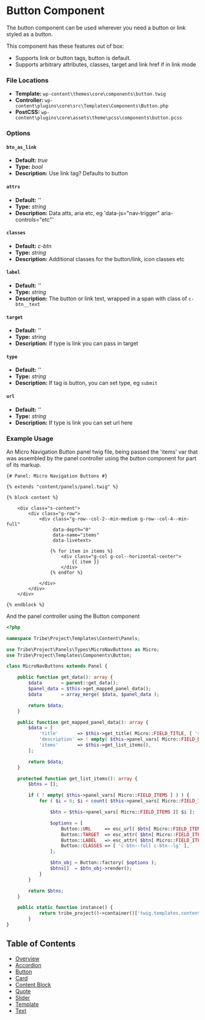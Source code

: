 #  Button Component

The button component can be used wherever you need a button or link styled as a button.

This component has these features out of box:  

* Supports link or button tags, button is default. 
* Supports arbitrary attributes, classes, target and link href if in link mode 

### File Locations

* **Template:** `wp-content\themes\core\components\button.twig`
* **Controller:** `wp-content\plugins\core\src\Templates\Components\Button.php`
* **PostCSS:** `wp-content\plugins\core\assets\theme\pcss\components\button.pcss`

### Options

#### `btn_as_link` 
* **Default:** _true_ 
* **Type:** _bool_ 
* **Description:** Use link tag? Defaults to button

#### `attrs` 
* **Default:** _''_ 
* **Type:** _string_ 
* **Description:** Data atts, aria etc, eg 'data-js="nav-trigger" aria-controls="etc"'

#### `classes` 
* **Default:** _c-btn_ 
* **Type:** _string_ 
* **Description:** Additional classes for the button/link, icon classes etc

#### `label` 
* **Default:** _''_ 
* **Type:** _string_ 
* **Description:** The button or link text, wrapped in a span with class of `c-btn__text`

#### `target` 
* **Default:** _''_ 
* **Type:** _string_ 
* **Description:** If type is link you can pass in target

#### `type` 
* **Default:** _''_ 
* **Type:** _string_ 
* **Description:** If tag is button, you can set type, eg `submit`

#### `url` 
* **Default:** _''_ 
* **Type:** _string_ 
* **Description:** If type is link you can set url here

### Example Usage

An Micro Navigation Button panel twig file, being passed the 'items' var that was assembled by the panel controller using the  button component for part of its markup.

```twig
{# Panel: Micro Navigation Buttons #}

{% extends "content/panels/panel.twig" %}

{% block content %}

	<div class="s-content">
		<div class="g-row">
			<div class="g-row--col-2--min-medium g-row--col-4--min-full"
			     data-depth="0"
			     data-name="items"
			     data-livetext>

				{% for item in items %}
					<div class="g-col g-col--horizontal-center">
						{{ item }}
					</div>
				{% endfor %}

			</div>
		</div>
	</div>

{% endblock %}

```

And the panel controller using the Button component

```php
<?php

namespace Tribe\Project\Templates\Content\Panels;

use Tribe\Project\Panels\Types\MicroNavButtons as Micro;
use Tribe\Project\Templates\Components\Button;

class MicroNavButtons extends Panel {

	public function get_data(): array {
		$data       = parent::get_data();
		$panel_data = $this->get_mapped_panel_data();
		$data       = array_merge( $data, $panel_data );

		return $data;
	}

	public function get_mapped_panel_data(): array {
		$data = [
			'title'       => $this->get_title( Micro::FIELD_TITLE, [ 'site-section__title', 'h2' ] ),
			'description' => ! empty( $this->panel_vars[ Micro::FIELD_DESCRIPTION ] ) ? $this->panel_vars[ Micro::FIELD_DESCRIPTION ] : false,
			'items'       => $this->get_list_items(),
		];

		return $data;
	}

	protected function get_list_items(): array {
		$btns = [];

		if ( ! empty( $this->panel_vars[ Micro::FIELD_ITEMS ] ) ) {
			for ( $i = 0; $i < count( $this->panel_vars[ Micro::FIELD_ITEMS ] ); $i ++ ) {

				$btn = $this->panel_vars[ Micro::FIELD_ITEMS ][ $i ];

				$options = [
					Button::URL     => esc_url( $btn[ Micro::FIELD_ITEM_CTA ]['url'] ),
					Button::TARGET  => esc_attr( $btn[ Micro::FIELD_ITEM_CTA ]['target'] ),
					Button::LABEL   => esc_attr( $btn[ Micro::FIELD_ITEM_CTA ]['label'] ),
					Button::CLASSES => [ 'c-btn--full c-btn--lg' ],
				];

				$btn_obj = Button::factory( $options );
				$btns[]  = $btn_obj->render();
			}
		}

		return $btns;
	}

	public static function instance() {
			return tribe_project()->container()['twig.templates.content/panels/micronavbuttons'];
		}
}

```

## Table of Contents

* [Overview](/docs/theme/components/README.md)
* [Accordion](/docs/theme/components/accordion.md)
* [Button](/docs/theme/components/button.md)
* [Card](/docs/theme/components/card.md)
* [Content Block](/docs/theme/components/content_block.md)
* [Quote](/docs/theme/components/quote.md)
* [Slider](/docs/theme/components/slider.md)
* [Template](/docs/theme/components/template.md)
* [Text](/docs/theme/components/text.md)
